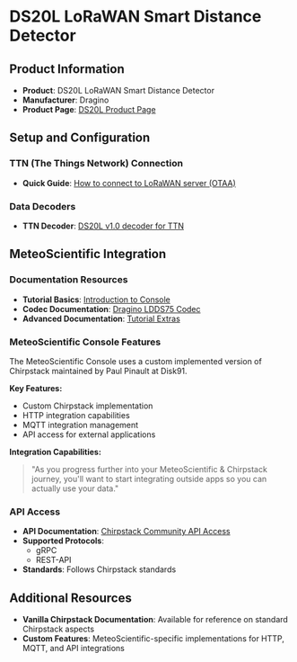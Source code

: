 # DS20L LoRaWAN Smart Distance Detector

## Product Information
- **Product**: DS20L LoRaWAN Smart Distance Detector
- **Manufacturer**: Dragino
- **Product Page**: [DS20L Product Page](https://dragino.com/products/distance-level-sensor/item/289-ds20l.html)

## Setup and Configuration

### TTN (The Things Network) Connection
- **Quick Guide**: [How to connect to LoRaWAN server (OTAA)](https://wiki.dragino.com/xwiki/bin/view/Main/User%20Manual%20for%20LoRaWAN%20End%20Nodes/DS20L_LoRaWAN_Smart_Distance_Detector_User_Manual/#H2.2200BQuickguidetoconnecttoLoRaWANserver28OTAA29)

### Data Decoders
- **TTN Decoder**: [DS20L v1.0 decoder for TTN](https://github.com/dragino/dragino-end-node-decoder/blob/main/DS20L/DS20L%20v1.0_decoder_TTN.txt)

## MeteoScientific Integration

### Documentation Resources
- **Tutorial Basics**: [Introduction to Console](https://www.meteoscientific.com/docs/tutorial-basics/intro-to-console)
- **Codec Documentation**: [Dragino LDDS75 Codec](https://www.meteoscientific.com/docs/codecs/codecs/dragino-ldds75)
- **Advanced Documentation**: [Tutorial Extras](https://www.meteoscientific.com/docs/tutorial-extras/documentation)

### MeteoScientific Console Features
The MeteoScientific Console uses a custom implemented version of Chirpstack maintained by Paul Pinault at Disk91.

**Key Features:**
- Custom Chirpstack implementation
- HTTP integration capabilities
- MQTT integration management
- API access for external applications

**Integration Capabilities:**
> "As you progress further into your MeteoScientific & Chirpstack journey, you'll want to start integrating outside apps so you can actually use your data."

### API Access
- **API Documentation**: [Chirpstack Community API Access](https://github.com/disk91/helium-chirpstack-community/wiki/API-Access)
- **Supported Protocols**: 
  - gRPC
  - REST-API
- **Standards**: Follows Chirpstack standards

## Additional Resources
- **Vanilla Chirpstack Documentation**: Available for reference on standard Chirpstack aspects
- **Custom Features**: MeteoScientific-specific implementations for HTTP, MQTT, and API integrations
